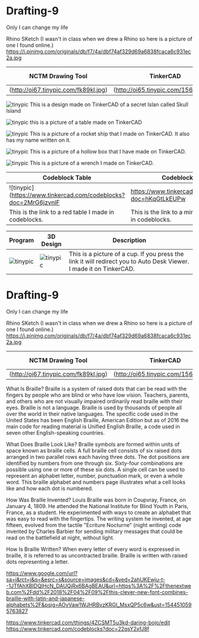 # Drafting-9
Only I can change my life

Rhino SKetch (I wasn't in class when we drew a Rhino so here is a picture of one I found online.)
https://i.pinimg.com/originals/db/f7/4a/dbf74af329d69a6838fcaca6c931ec2a.jpg


| NCTM Drawing Tool  | TinkerCAD | TinkerCAD Codeblocks |
| ------------- | ------------- | ---------------------
| (http://oi67.tinypic.com/fk89kl.jpg) | (http://oi65.tinypic.com/156s1lz.jpg) |  |


![tinypic](http://oi63.tinypic.com/2igf9tl.jpg)
This is a design made on TinkerCAD of a secret Islan called Skull Island




![tinypic](http://oi63.tinypic.com/20zzjgw.jpg)
this is a picture of a table made on TinkerCAD




![tinypic](http://oi64.tinypic.com/2z67zo0.jpg)
This is a picture of a rocket ship that I made on TinkerCAD. It also has my name written on it.




![tinypic](http://oi67.tinypic.com/24gvtl3.jpg)
This is a picture of a hollow box that I have made on TinkerCAD.




![tinypic](http://oi64.tinypic.com/2887goy.jpg)
This is a picture of a wrench I made on TinkerCAD.


| Codeblock Table | Codeblock House |
| ------------- | ------------- | 
| ![tinypic](https://www.tinkercad.com/codeblocks?doc=2MrG6jzvnlF | https://www.tinkercad.com/codeblocks?doc=hKqGtLkEUPw |
| This is the link to a red table I made in codeblocks.| This is the link to a mini housem I made in codeblocks. |



| Program | 3D Design | Description |
| ------------- | ------------- | ---------------------
| ![tinypic](http://oi67.tinypic.com/124hudf.jpg) |  ![tinypic](https://autode.sk/2SYmdiw) | This is a picture of a cup. If you press the link it will redirect you to Auto Desk Viewer. I made it on TinkerCAD. |




# Drafting-9
Only I can change my life

Rhino SKetch (I wasn't in class when we drew a Rhino so here is a picture of one I found online.)
https://i.pinimg.com/originals/db/f7/4a/dbf74af329d69a6838fcaca6c931ec2a.jpg


| NCTM Drawing Tool  | TinkerCAD | TinkerCAD Codeblocks |
| ------------- | ------------- | ---------------------
| (http://oi67.tinypic.com/fk89kl.jpg) | (http://oi65.tinypic.com/156s1lz.jpg) |  |






What Is Braille?
Braille is a system of raised dots that can be read with the fingers by people who are blind or who have low vision. Teachers, parents, and others who are not visually impaired ordinarily read braille with their eyes. Braille is not a language. Braille is used by thousands of people all over the world in their native languages.
The specific code used in the United States has been English Braille, American Edition but as of 2016 the main code for reading material is Unified English Braille, a code used in seven other English-speaking countries.




What Does Braille Look Like?
Braille symbols are formed within units of space known as braille cells. A full braille cell consists of six raised dots arranged in two parallel rows each having three dots. The dot positions are identified by numbers from one through six. Sixty-four combinations are possible using one or more of these six dots. A single cell can be used to represent an alphabet letter, number, punctuation mark, or even a whole word. This braille alphabet and numbers page illustrates what a cell looks like and how each dot is numbered.





How Was Braille Invented?
Louis Braille was born in Coupvray, France, on January 4, 1809. He attended the National Institute for Blind Youth in Paris, France, as a student. He experimented with ways to create an alphabet that was easy to read with the fingertips. The writing system he invented, at age fifteen, evolved from the tactile "Ecriture Nocturne" (night writing) code invented by Charles Barbier for sending military messages that could be read on the battlefield at night, without light. 





How Is Braille Written?
When every letter of every word is expressed in braille, it is referred to as uncontracted braille. Braille is written with raised dots representing a letter.


https://www.google.com/url?sa=i&rct=j&q=&esrc=s&source=images&cd=&ved=2ahUKEwju-t--1JTfAhXBIDQIHcN_DAUQjRx6BAgBEAU&url=https%3A%2F%2Fthenextweb.com%2Fdd%2F2018%2F04%2F09%2Fthis-clever-new-font-combines-braille-with-latin-and-japanese-alphabets%2F&psig=AOvVaw1WJHRBvzKRGI_MsxQP5c6w&ust=1544510595763827


https://www.tinkercad.com/things/4ZCSMT5u3kd-daring-bojo/edit
https://www.tinkercad.com/codeblocks?doc=22qsY2xfJ8f
